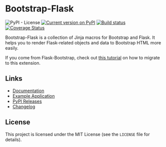 # Bootstrap-Flask

![PyPI - License](https://img.shields.io/pypi/l/bootstrap-flask)
[![Current version on PyPI](https://img.shields.io/pypi/v/bootstrap-flask)](https://pypi.org/project/bootstrap-flask/)
[![Build status](https://github.com/greyli/bootstrap-flask/workflows/build/badge.svg)](https://github.com/greyli/bootstrap-flask/actions)
[![Coverage Status](https://coveralls.io/repos/github/greyli/bootstrap-flask/badge.svg?branch=master)](https://coveralls.io/github/greyli/bootstrap-flask?branch=master)

Bootstrap-Flask is a collection of Jinja macros for Bootstrap and Flask. It helps you to render Flask-related objects and data to Bootstrap HTML more easily.

If you come from Flask-Bootstrap, check out [this tutorial](https://bootstrap-flask.readthedocs.io/en/stable/migrate.html) on how to migrate to this extension.


## Links

* [Documentation](https://bootstrap-flask.readthedocs.io)
* [Example Application](https://github.com/greyli/bootstrap-flask/tree/master/examples)
* [PyPI Releases](https://pypi.org/project/Bootstrap-Flask/)
* [Changelog](https://github.com/greyli/bootstrap-flask/blob/master/CHANGES.rst)


## License

This project is licensed under the MIT License (see the
`LICENSE` file for details).
